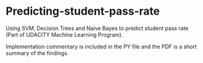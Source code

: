 # Predicting-student-pass-rate
Using SVM, Decision Trees and Naive Bayes to predict student pass rate (Part of UDACITY Machine Learning Program).

Implementation commentary is included in the PY file and the PDF is a short summary of the findings.
